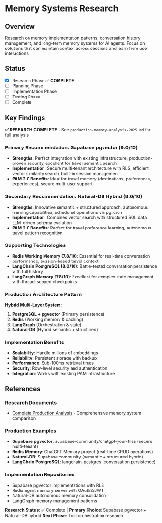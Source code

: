 # Memory Systems Research
## Overview
Research on memory implementation patterns, conversation history management, and long-term memory systems for AI agents. Focus on solutions that can maintain context across sessions and learn from user interactions.

## Status
- [x] Research Phase ✅ **COMPLETE**
- [ ] Planning Phase
- [ ] Implementation Phase
- [ ] Testing Phase
- [ ] Complete

## Key Findings

**✅ RESEARCH COMPLETE** - See `production-memory-analysis-2025.md` for full analysis

### **Primary Recommendation: Supabase pgvector (9.0/10)**
- **Strengths**: Perfect integration with existing infrastructure, production-proven security, excellent for travel semantic search
- **Implementation**: Secure multi-tenant architecture with RLS, efficient vector similarity search, built-in session management
- **PAM 2.0 Benefits**: Ideal for travel memory (destinations, preferences, experiences), secure multi-user support

### **Secondary Recommendation: Natural-DB Hybrid (8.6/10)**
- **Strengths**: Innovative semantic + structured approach, autonomous learning capabilities, scheduled operations via pg_cron
- **Implementation**: Combines vector search with structured SQL data, LLM-driven schema evolution
- **PAM 2.0 Benefits**: Perfect for travel preference learning, autonomous travel pattern recognition

### **Supporting Technologies**
- **Redis Working Memory (7.8/10)**: Essential for real-time conversation performance, session-based travel context
- **LangChain PostgreSQL (8.0/10)**: Battle-tested conversation persistence with full history
- **LangGraph Memory (7.8/10)**: Excellent for complex state management with thread-scoped checkpoints

### **Production Architecture Pattern**
**Hybrid Multi-Layer System:**
1. **PostgreSQL + pgvector** (Primary persistence)
2. **Redis** (Working memory & caching)
3. **LangGraph** (Orchestration & state)
4. **Natural-DB** (Hybrid semantic + structured)

### **Implementation Benefits**
- **Scalability**: Handle millions of embeddings
- **Reliability**: Persistent storage with backup
- **Performance**: Sub-100ms retrieval times
- **Security**: Row-level security and authentication
- **Integration**: Works with existing PAM infrastructure

## References

### **Research Documents**
- [Complete Production Analysis](./production-memory-analysis-2025.md) - Comprehensive memory system comparison

### **Production Examples**
- **Supabase pgvector**: supabase-community/chatgpt-your-files (secure multi-tenant)
- **Redis Memory**: ChatGPT Memory project (real-time CRUD operations)
- **Natural-DB**: Supabase community (semantic + structured hybrid)
- **LangChain PostgreSQL**: langchain-postgres (conversation persistence)

### **Implementation Repositories**
- Supabase pgvector implementations with RLS
- Redis agent memory server with OAuth2/JWT
- Natural-DB autonomous memory consolidation
- LangGraph memory management patterns

**Research Status**: ✅ Complete | **Primary Choice**: Supabase pgvector + Natural-DB hybrid
**Next Phase**: Tool orchestration research